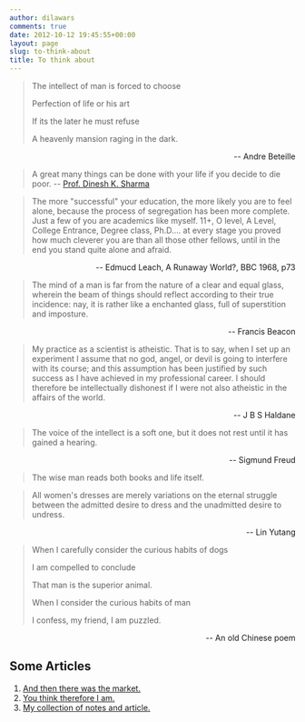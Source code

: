 ```yaml
---
author: dilawars
comments: true
date: 2012-10-12 19:45:55+00:00
layout: page
slug: to-think-about
title: To think about
---
```





>The intellect of man is forced to choose
>
>Perfection of life or his art
>
>If its the later he must refuse
>
>A heavenly mansion raging in the dark.

<p align="right">-- Andre Beteille</p>


>A great many things can be done with your life if you decide to die poor. 
>-- [Prof. Dinesh K. Sharma](http://www.ee.iitb.ac.in/~dinesh/#interests)

>The more "successful" your education, the more likely you are to feel alone,
>because the process of segregation has been more complete. Just a few of you are
>academics like myself. 11+, O level, A Level, College Entrance, Degree class,
>Ph.D.... at every stage you proved how much cleverer you are than all those
>other fellows, until in the end you stand quite alone and afraid.

<p align="right">-- Edmucd Leach, A Runaway World?, BBC 1968, p73</p>

>The mind of a man is far from the nature of a clear and equal glass, wherein
>the beam of things should reflect according to their true incidence: nay, it is
>rather like a enchanted glass, full of superstition and imposture.

<p align="right">-- Francis Beacon</p>

> My practice as a scientist is atheistic. That is to say, when I set up an
> experiment I assume that no god, angel, or devil is going to interfere with
> its course; and this assumption has been justified by such success as I have
> achieved in my professional career. I should therefore be intellectually
> dishonest if I were not also atheistic in the affairs of the world. 

<p align="right">-- J B S  Haldane</p>

> The voice of the intellect is a soft one, but it does not rest until it has
> gained a hearing. 

<p align="right">-- Sigmund Freud</p>

>The wise man reads both books and life itself.

>All women's
>dresses are merely variations on the eternal struggle between the admitted
>desire to dress and the unadmitted desire to undress.

<p align="right">-- Lin Yutang</p>

>When I carefully consider the curious habits of dogs
>
>I am compelled to conclude
>
>That man is the superior animal.
>
>When I consider the curious habits of man
>
>I confess, my friend, I am puzzled.

<p align="right">-- An old Chinese poem</p>

Some Articles
------------
 
1. [And then there was the market.](http://www.india-seminar.com/2001/497/497%20p.%20sainath.htm)
2. [You think therefore I am.](http://www.hindu.com/mag/2009/03/15/stories/2009031550120400.htm)
3. [My collection of notes and article.](http://dilawars.wordpress.com)














